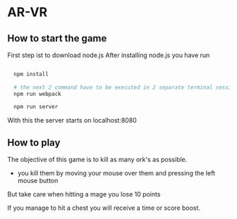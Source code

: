 # AR-VR

## How to start the game

First step ist to download node.js 
After installing node.js you have run 

````bash

  npm install
  
  # the next 2 command have to be executed in 2 separate terminal sessions
  npm run webpack
  
  npm run server

````

With this the server starts on localhost:8080

## How to play

The objective of this game is to kill as many ork's as possible. <br>
 - you kill them by moving your mouse over them and pressing the left mouse button

But take care when hitting a mage you lose 10 points

If you manage to hit a chest you will receive a time or score boost. 